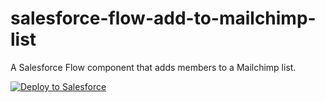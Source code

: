 # salesforce-flow-add-to-mailchimp-list
A Salesforce Flow component that adds members to a Mailchimp list.


<a href="https://githubsfdeploy.herokuapp.com?owner=jkentjnr&repo=salesforce-flow-add-to-mailchimp-list">
  <img alt="Deploy to Salesforce"
       src="https://raw.githubusercontent.com/afawcett/githubsfdeploy/master/src/main/webapp/resources/img/deploy.png">
</a>
